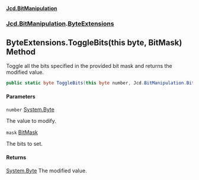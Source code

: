 #### [Jcd.BitManipulation](index.md 'index')

### [Jcd.BitManipulation](Jcd.BitManipulation.md 'Jcd.BitManipulation').[ByteExtensions](Jcd.BitManipulation.ByteExtensions.md 'Jcd.BitManipulation.ByteExtensions')

## ByteExtensions.ToggleBits(this byte, BitMask) Method

Toggle all the bits specified in the provided bit mask and returns the modified value.

```csharp
public static byte ToggleBits(this byte number, Jcd.BitManipulation.BitMask mask);
```

#### Parameters

<a name='Jcd.BitManipulation.ByteExtensions.ToggleBits(thisbyte,Jcd.BitManipulation.BitMask).number'></a>

`number` [System.Byte](https://docs.microsoft.com/en-us/dotnet/api/System.Byte 'System.Byte')

The value to modify.

<a name='Jcd.BitManipulation.ByteExtensions.ToggleBits(thisbyte,Jcd.BitManipulation.BitMask).mask'></a>

`mask` [BitMask](Jcd.BitManipulation.BitMask.md 'Jcd.BitManipulation.BitMask')

The bits to set.

#### Returns

[System.Byte](https://docs.microsoft.com/en-us/dotnet/api/System.Byte 'System.Byte')
The modified value.
